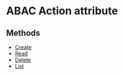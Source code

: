 # ABAC Action attribute

## Methods
- [Create](api.authorization.action-attr.create.html)
- [Read](api.authorization.action-attr.read.html)
- [Delete](api.authorization.action-attr.delete.html)
- [List](api.authorization.action-attr.list.html)
